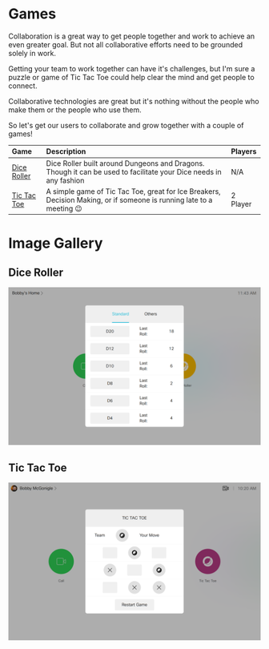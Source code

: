 # Games

Collaboration is a great way to get people together and work to achieve an even greater goal. But not all collaborative efforts need to be grounded solely in work.

Getting your team to work together can have it's challenges, but I'm sure a puzzle or game of Tic Tac Toe could help clear the mind and get people to connect.

Collaborative technologies are great but it's nothing without the people who make them or the people who use them.

So let's get our users to collaborate and grow together with a couple of games!

|Game|Description|Players|
|:---|:---|:---|
|[Dice Roller](https://github.com/Bobby-McGonigle/Cisco-RoomDevice-Macro-Projects-Examples/tree/master/Games/Dice%20Roller)|Dice Roller built around Dungeons and Dragons. Though it can be used to facilitate your Dice needs in any fashion|N/A|
|[Tic Tac Toe](https://github.com/Bobby-McGonigle/Cisco-RoomDevice-Macro-Projects-Examples/tree/master/Games/TicTacToe)|A simple game of Tic Tac Toe, great for Ice Breakers, Decision Making, or if someone is running late to a meeting :wink:|2 Player|

# Image Gallery

## Dice Roller

[![DiceMenu](https://github.com/Bobby-McGonigle/Cisco-RoomDevice-Macro-Projects-Examples/blob/master/Games/Dice%20Roller/Images/02_StandardMenu.png)](#)

## Tic Tac Toe

[![BoardFilling](https://github.com/Bobby-McGonigle/Cisco-RoomDevice-Macro-Projects-Examples/blob/master/Games/TicTacToe/images/05_BoardFilling.png)](#)
